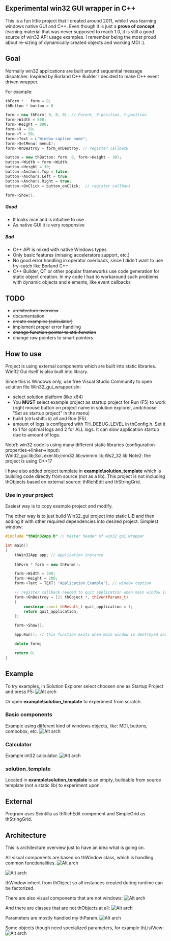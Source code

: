 ## Experimental win32 GUI wrapper in C++
This is a fun little project that I created around 2011, while I was learning windows native GUI and C++.
Even though it is just a **prove of concept** learning material that was never supposed to reach 1.0, it is still a good source of win32 API usage examples.
I remember being the most proud about re-sizing of dynamically created objects and working MDI :).


## Goal
Normally win32 applications are built around sequential message dispatcher.
Inspired by Borland C++ Builder I decided to make C++ event driven wrapper.

For example:

```c++
thForm *   form = 0;
thButton * button = 0

form = new thForm( 0, 0, 0); // Parent, X-position, Y-position
form->Width = 800;
form->Height = 800;
form->X = 50;
form->Y = 50;
form->Text = L"Window caption name";
form->SetMenu( menu1);
form->OnDestroy = form_onDestroy; // register callback

button = new thButton( form, 0, form->Height - 30);
button->Width = form->Width;
button->Height = 30;
button->Anchors.Top = false;
button->Anchors.Left = true;
button->Anchors.Right = true;
button->OnClick = button_onClick;  // register callback

form->Show();
```

##### Good
- It looks nice and is intuitive to use
- As native GUI it is very responsive

##### Bad
- C++ API is mixed with native Windows types
- Only basic features (missing accelerators support, etc.)
- No good error handling in operator overloads, since I didn't want to use try-catch like Borland C++
- C++ Builder, QT or other popular frameworks use code generation for static object creation. In my code I had to workaround such problems with dynamic objects and elements, like event callbacks

## TODO
- ~~architecture overview~~
- documentation
- ~~create examples (calculator)~~
- implement proper error handling
- ~~change function pointer to std::function~~
- change raw pointers to smart pointers

## How to use
Project is using external components which are built into static libraries. Win32 Gui itself is also built into library.

Since this is Windows only, use free Visual Studio Community to open solution file Win32_gui_wrapper.sln:
- select solution platform (like x64)
- You **MUST** select example project as startup project for Run (F5) to work (right mouse button on project name in solution explorer, andchoose "Set as startup project" in the menu)
- build (ctrl+shift+b) all and Run (F5)
- amount of logs is configured with TH_DEBUG_LEVEL in thConfig.h. Set it to 1 for optimal logs and 2 for ALL logs. It can slow application startup due to amount of logs.

Note1: win32 code is using many different static libraries (configuration-properties->linker->input):
Win32_gui.lib;SciLexer.lib;imm32.lib;winmm.lib;Ws2_32.lib
Note2: the project is using C++17

I have also added project template in **example\solution_template** which is building code directly from source (not as a lib). This project is not including thObjects based on external source: thRichEdit and thStringGrid.

### Use in your project
Easiest way is to copy example project and modify.

The other way is to just build Win32_gui project into static LIB and then adding it with other required dependencies into desired project.
Simplest window:

```c++
#include "thWin32App.h" // master header of win32 gui wrapper

int main()
{
    thWin32App app; // application instance
    
    thForm * form = new thForm();

    form->Width = 300;
    form->Height = 200;
    form->Text = TEXT( "Application Example"); // window caption

    // register callback needed to quit application when main window is destroyed
    form->OnDestroy = []( thObject *, thEventParams_t)
    {
        constexpr const thResult_t quit_application = 1;
        return quit_application;
    };

    form->Show();

    app.Run(); // this function exits when main window is destroyed and return 1

    delete form;

    return 0;
}
```

## Example
To try examples, in Solution Explorer select choosen one as Startup Project and press F5:
![Alt arch](/doc/doc1.png?raw=true)

Or open **example\solution_template** to experiment from scratch.

### Basic components
Example using different kind of windows objects, like: MDI, buttons, combobox, etc.
![Alt arch](/doc/basic_example.png?raw=true)

### Calculator
Example int32 calculator.
![Alt arch](/doc/calc_example.png?raw=true)

### solution_template
Located in **example\solution_template** is an empty, buildable from source template (not a static lib) to experiment upon.

## External
Program uses Scintilla as thRichEdit component and SimpleGrid as thStringGrid.

## Architecture
This is architecture overview just to have an idea what is going on.

All visual components are based on thWindow class, which is handling common functionalities.
![Alt arch](/doc/arch_1.png?raw=true)

![Alt arch](/doc/arch_2.png?raw=true)

thWindow inherit from thObject so all instances created during runtime can be factorized.

There are also visual components that are not windows:
![Alt arch](/doc/arch_3.png?raw=true)

And there are classes that are not thObjects at all:
![Alt arch](/doc/arch_6.png?raw=true)

Parameters are mostly handled my thParam.
![Alt arch](/doc/arch_4.png?raw=true)

Some objects though need specialized parameters, for example thListView:
![Alt arch](/doc/arch_5.png?raw=true)
